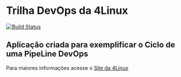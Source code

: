 # Trilha DevOps da 4Linux

<!-- Altere a Flag abaixo com sua URL do Travis -->
[![Build Status](https://travis-ci.com/Prickss/DevOpsLab-HelloWorld.svg?branch=master)](https://travis-ci.com/Prickss/DevOpsLab-HelloWorld)

## Aplicação criada para exemplificar o Ciclo de uma PipeLine DevOps


Para maiores informações acesse o [Site da 4Linux](https://www.4linux.com.br/cursos/devops)
